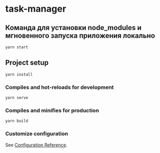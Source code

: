 # task-manager

## Команда для установки node_modules и мгновенного запуска приложения локально

```
yarn start
```

## Project setup

```
yarn install
```

### Compiles and hot-reloads for development

```
yarn serve
```

### Compiles and minifies for production

```
yarn build
```

### Customize configuration

See [Configuration Reference](https://cli.vuejs.org/config/).
